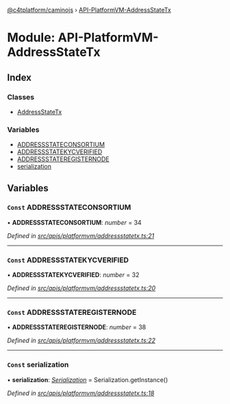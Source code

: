 [@c4tplatform/caminojs](../README.md) › [API-PlatformVM-AddressStateTx](api_platformvm_addressstatetx.md)

# Module: API-PlatformVM-AddressStateTx

## Index

### Classes

* [AddressStateTx](../classes/api_platformvm_addressstatetx.addressstatetx.md)

### Variables

* [ADDRESSSTATECONSORTIUM](api_platformvm_addressstatetx.md#const-addressstateconsortium)
* [ADDRESSSTATEKYCVERIFIED](api_platformvm_addressstatetx.md#const-addressstatekycverified)
* [ADDRESSSTATEREGISTERNODE](api_platformvm_addressstatetx.md#const-addressstateregisternode)
* [serialization](api_platformvm_addressstatetx.md#const-serialization)

## Variables

### `Const` ADDRESSSTATECONSORTIUM

• **ADDRESSSTATECONSORTIUM**: *number* = 34

*Defined in [src/apis/platformvm/addressstatetx.ts:21](https://github.com/chain4travel/caminojs/blob/8077d740/src/apis/platformvm/addressstatetx.ts#L21)*

___

### `Const` ADDRESSSTATEKYCVERIFIED

• **ADDRESSSTATEKYCVERIFIED**: *number* = 32

*Defined in [src/apis/platformvm/addressstatetx.ts:20](https://github.com/chain4travel/caminojs/blob/8077d740/src/apis/platformvm/addressstatetx.ts#L20)*

___

### `Const` ADDRESSSTATEREGISTERNODE

• **ADDRESSSTATEREGISTERNODE**: *number* = 38

*Defined in [src/apis/platformvm/addressstatetx.ts:22](https://github.com/chain4travel/caminojs/blob/8077d740/src/apis/platformvm/addressstatetx.ts#L22)*

___

### `Const` serialization

• **serialization**: *[Serialization](../classes/utils_serialization.serialization.md)* = Serialization.getInstance()

*Defined in [src/apis/platformvm/addressstatetx.ts:18](https://github.com/chain4travel/caminojs/blob/8077d740/src/apis/platformvm/addressstatetx.ts#L18)*
